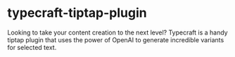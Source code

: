 # typecraft-tiptap-plugin
Looking to take your content creation to the next level? Typecraft is a handy tiptap plugin that uses the power of OpenAI to generate incredible variants for selected text. 
